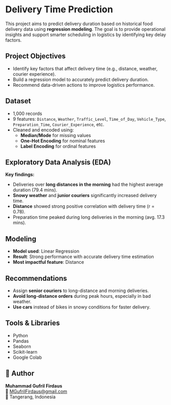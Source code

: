 # Delivery Time Prediction

This project aims to predict delivery duration based on historical food delivery data using **regression modeling**. The goal is to provide operational insights and support smarter scheduling in logistics by identifying key delay factors.

## Project Objectives
- Identify key factors that affect delivery time (e.g., distance, weather, courier experience).
- Build a regression model to accurately predict delivery duration.
- Recommend data-driven actions to improve logistics performance.

## Dataset
- 1,000 records  
- 9 features: `Distance`, `Weather`, `Traffic_Level`, `Time_of_Day`, `Vehicle_Type`, `Preparation_Time`, `Courier_Experience`, etc.
- Cleaned and encoded using:
  - **Median/Mode** for missing values
  - **One-Hot Encoding** for nominal features
  - **Label Encoding** for ordinal features

## Exploratory Data Analysis (EDA)
**Key findings:**
- Deliveries over **long distances in the morning** had the highest average duration (79.4 mins).
- **Snowy weather** and **junior couriers** significantly increased delivery time.
- **Distance** showed strong positive correlation with delivery time (r = 0.78).
- Preparation time peaked during long deliveries in the morning (avg. 17.3 mins).

## Modeling
- **Model used**: Linear Regression  
- **Result**: Strong performance with accurate delivery time estimation  
- **Most impactful feature**: Distance

## Recommendations
- Assign **senior couriers** to long-distance and morning deliveries.
- **Avoid long-distance orders** during peak hours, especially in bad weather.
- **Use cars** instead of bikes in snowy conditions for faster delivery.

## Tools & Libraries
- Python
- Pandas
- Seaborn
- Scikit-learn
- Google Colab

## 📎 Author
**Muhammad Gufril Firdaus**  
📧 MGufrilFirdaus@gmail.com  
📍 Tangerang, Indonesia
